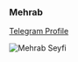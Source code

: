 ### Mehrab

<a href="https://t.me/mwuud" target="_blank">Telegram Profile</a>

![Mehrab Seyfi](https://github-readme-stats.vercel.app/api?username=mehrabseyfi&show=reviews)